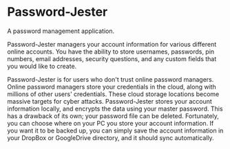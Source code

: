 # Password-Jester
A password management application.

Password-Jester managers your account information for various different online accounts. You have the ability to store usernames, passwords, pin numbers, email addresses, security questions, and any custom fields that you would like to create. 

Password-Jester is for users who don't trust online password managers. Online password managers store your credentials in the cloud, along with millions of other users' credentials. These cloud storage locations become massive targets for cyber attacks. Password-Jester stores your account information locally, and encrypts the data using your master password. This has a drawback of its own; your password file can be deleted. Fortunately, you can choose where on your PC you store your account information. If you want it to be backed up, you can simply save the account information in your DropBox or GoogleDrive directory, and it should sync automatically. 
